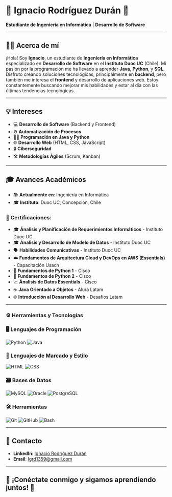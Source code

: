 # 🌟 **Ignacio Rodríguez Durán** 🌟  
**Estudiante de Ingeniería en Informática** | **Desarrollo de Software**

---

## 👨‍💻 **Acerca de mí**  
¡Hola! Soy **Ignacio**, un estudiante de **Ingeniería en Informática** especializado en **Desarrollo de Software** en el **Instituto Duoc UC** (Chile). Mi pasión por la programación me ha llevado a aprender **Java**, **Python**, y **SQL**. Disfruto creando soluciones tecnológicas, principalmente en **backend**, pero también me interesa el **frontend** y desarrollo de aplicaciones web. Estoy constantemente buscando mejorar mis habilidades y estar al día con las últimas tendencias tecnológicas.

---

## 💡 **Intereses**  
- 💻 **Desarrollo de Software** (Backend y Frontend)  
- ⚙️ **Automatización de Procesos**  
- 🧑‍💻 **Programación en Java y Python**  
- 🌐 **Desarrollo Web** (HTML, CSS, JavaScript)  
- 🔒 **Ciberseguridad**  
- 🛠 **Metodologías Ágiles** (Scrum, Kanban)

---

## 🎓 **Avances Académicos**  
- 📚 **Actualmente en**: Ingeniería en Informática
- 🎓 **Instituto**: Duoc UC, Concepción, Chile  

### 🏅 **Certificaciones**:
- 🎓 **Ánalisis y Planificación de Requerimientos Informáticos** - Instituto Duoc UC
- 🎓 **Ánalisis y Desarrollo de Modelo de Datos** - Instituto Duoc UC
- 🗣️ **Habilidades Comunicativas** - Instituto Duoc UC
- ☁️ **Fundamentos de Arquitectura Cloud y DevOps en AWS (Essentials)** - Capacitación Usach
- 🐍 **Fundamentos de Python 1** - Cisco  
- 🐍 **Fundamentos de Python 2** - Cisco
- 📈 **Ánalisis de Datos Essentials** - Cisco 
- ☕ **Java Orientado a Objetos** - Alura Latam  
- 🌐 **Introducción al Desarrollo Web** - Desafíos Latam

---
### ⚙️ **Herramientas y Tecnologías**

### 🖥️ **Lenguajes de Programación**
![Python](https://img.shields.io/badge/-Python-3776AB?logo=python&logoColor=white)
![Java](https://img.shields.io/badge/-Java-007396?logo=java&logoColor=white)

### 📄 **Lenguajes de Marcado y Estilo**
![HTML](https://img.shields.io/badge/-HTML-E34F26?logo=html5&logoColor=white)
![CSS](https://img.shields.io/badge/-CSS-1572B6?logo=css3&logoColor=white)

### 🗃️ **Bases de Datos**
![MySQL](https://img.shields.io/badge/-MySQL-4479A1?logo=mysql&logoColor=white)
![Oracle](https://img.shields.io/badge/-Oracle-F80000?logo=oracle&logoColor=white)
![PostgreSQL](https://img.shields.io/badge/-PostgreSQL-336791?logo=postgresql&logoColor=white)

### 🛠️ **Herramientas**
![Git](https://img.shields.io/badge/-Git-F05032?logo=git&logoColor=white)
![GitHub](https://img.shields.io/badge/-GitHub-181717?logo=github&logoColor=white)
![Bash](https://img.shields.io/badge/-Bash-4EAA25?logo=gnubash&logoColor=white)


---

## 📲 **Contacto**  

- **LinkedIn**: [Ignacio Rodríguez Durán](https://www.linkedin.com/in/ignaciorodriguezduran/)  
- **Email**: [Igrd1359@gmail.com](mailto:Igrd1359@gmail.com)  

---

## 🌟 **¡Conéctate conmigo y sigamos aprendiendo juntos!** 🌟
